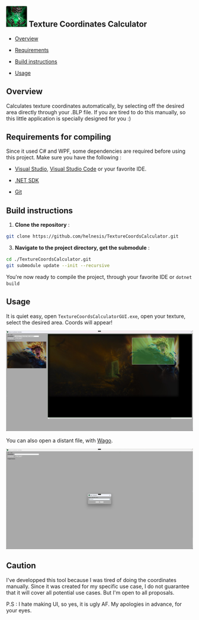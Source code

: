 ![Project Icon](img/inv_alchemy_70_potion2.jpg) Texture Coordinates Calculator
--------------

* [Overview](#overview)

* [Requirements](#requirements-for-compiling)

* [Build instructions](#build-instructions)

* [Usage](#usage)


## Overview
Calculates texture coordinates automatically, by selecting off the desired area directly through your .BLP file. If you are tired to do this manually, so this little application is specially designed for you :)


## Requirements for compiling

Since it used C# and WPF, some dependencies are required before using this project. Make sure you have the following :

- [Visual Studio](https://visualstudio.microsoft.com/), [Visual Studio Code](https://code.visualstudio.com/) or your favorite IDE.

- [.NET SDK](https://dotnet.microsoft.com/download)

- [Git](https://git-scm.com/)

## Build instructions

1. **Clone the repository** :

```sh
git clone https://github.com/helnesis/TextureCoordsCalculator.git
```

3. **Navigate to the project directory, get the submodule** :

```sh
cd ./TextureCoordsCalculator.git
git submodule update --init --recursive
```

You're now ready to compile the project, through your favorite IDE or ``dotnet build``

## Usage
It is quiet easy, open ``TextureCoordsCalculatorGUI.exe``, open your texture, select the desired area. Coords will appear!

![Texture Coords Calculator example](img/app.jpeg)

You can also open a distant file, with [Wago](https://wago.tools/).

![Texture Coords Calculator Fdid example](img/app-fid.png)


## Caution

I've developped this tool because I was tired of doing the coordinates manually. Since it was created for my specific use case, I do not guarantee that it will cover all potential use cases. But I'm open to all proposals.

P.S : I hate making UI, so yes, it is ugly AF. My apologies in advance, for your eyes.